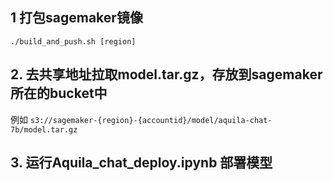 ## 1 打包sagemaker镜像 
`./build_and_push.sh [region]` 

## 2. 去共享地址拉取model.tar.gz，存放到sagemaker所在的bucket中
例如 `s3://sagemaker-{region}-{accountid}/model/aquila-chat-7b/model.tar.gz` 

## 3. 运行Aquila_chat_deploy.ipynb 部署模型